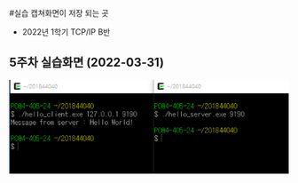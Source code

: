 #실습 캡쳐화면이 저장 되는 곳
  - 2022년 1학기 TCP/IP B반

## 5주차 실습화면 (2022-03-31)

<img width="" height="" src=./5주차실습화면.PNG></img>
